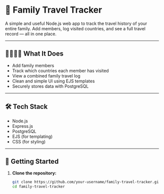 # 🧳 Family Travel Tracker

A simple and useful Node.js web app to track the travel history of your entire family. Add members, log visited countries, and see a full travel record — all in one place.

---

## 👨‍👩‍👧‍👦 What It Does

- Add family members
- Track which countries each member has visited
- View a combined family travel log
- Clean and simple UI using EJS templates
- Securely stores data with PostgreSQL

---

## 🛠️ Tech Stack

- Node.js
- Express.js
- PostgreSQL
- EJS (for templating)
- CSS (for styling)

---

## 🚀 Getting Started

1. **Clone the repository:**

   ```bash
   git clone https://github.com/your-username/family-travel-tracker.git
   cd family-travel-tracker
